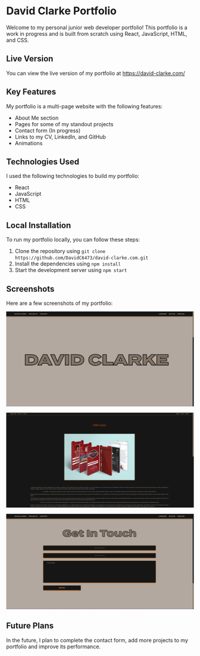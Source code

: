 # David Clarke Portfolio

Welcome to my personal junior web developer portfolio! This portfolio is a work in progress and is built from scratch using React, JavaScript, HTML, and CSS.

## Live Version

You can view the live version of my portfolio at https://david-clarke.com/

## Key Features

My portfolio is a multi-page website with the following features:

- About Me section
- Pages for some of my standout projects
- Contact form (In progress)
- Links to my CV, LinkedIn, and GitHub
- Animations

## Technologies Used

I used the following technologies to build my portfolio:

- React
- JavaScript
- HTML
- CSS

## Local Installation

To run my portfolio locally, you can follow these steps:

1. Clone the repository using `git clone https://github.com/DavidC6473/david-clarke.com.git`
2. Install the dependencies using `npm install`
3. Start the development server using `npm start`

## Screenshots

Here are a few screenshots of my portfolio:

![Screenshot 1](./screenshots/screenshot1.PNG)

![Screenshot 2](./screenshots/screenshot2.PNG)

![Screenshot 3](./screenshots/screenshot3.PNG)

## Future Plans

In the future, I plan to complete the contact form, add more projects to my portfolio and improve its performance.


